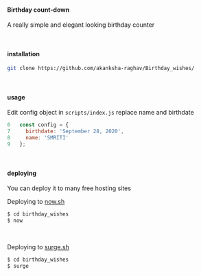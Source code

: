 #### Birthday count-down

A really simple and elegant looking birthday counter

&nbsp;

#### installation

```sh
git clone https://github.com/akanksha-raghav/Birthday_wishes/
```

&nbsp;

#### usage

Edit config object in `scripts/index.js`
replace name and birthdate

```js
6   const config = {
7     birthdate: 'September 28, 2020',
8     name: 'SMRITI'
9   };
```

&nbsp;

#### deploying

You can deploy it to many free hosting sites

Deploying to [now.sh](https://zeit.co/home)

```sh
$ cd birthday_wishes
$ now
```

&nbsp;

Deploying to [surge.sh](https://surge.sh/)

```sh
$ cd birthday_wishes
$ surge
```

&nbsp;
